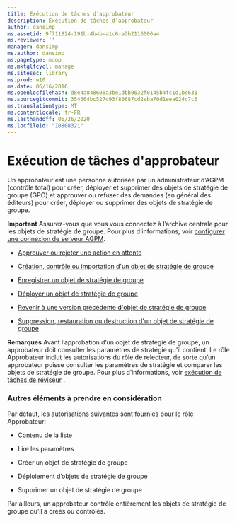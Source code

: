 ```yaml
---
title: Exécution de tâches d'approbateur
description: Exécution de tâches d'approbateur
author: dansimp
ms.assetid: 9f711824-191b-4b4b-a1c6-a3b2116006a4
ms.reviewer: ''
manager: dansimp
ms.author: dansimp
ms.pagetype: mdop
ms.mktglfcycl: manage
ms.sitesec: library
ms.prod: w10
ms.date: 06/16/2016
ms.openlocfilehash: d8e4a848608a3be1dbb0632f0145b4fc1d1bc631
ms.sourcegitcommit: 354664bc527d93f80687cd2eba70d1eea024c7c3
ms.translationtype: MT
ms.contentlocale: fr-FR
ms.lasthandoff: 06/26/2020
ms.locfileid: "10808321"
---
```

# Exécution de tâches d'approbateur


Un approbateur est une personne autorisée par un administrateur d’AGPM (contrôle total) pour créer, déployer et supprimer des objets de stratégie de groupe (GPO) et approuver ou refuser des demandes (en général des éditeurs) pour créer, déployer ou supprimer des objets de stratégie de groupe.

**Important**  Assurez-vous que vous vous connectez à l’archive centrale pour les objets de stratégie de groupe. Pour plus d’informations, voir [configurer une connexion de serveur AGPM](configure-an-agpm-server-connection-reviewer-agpm30ops.md).

 

-   [Approuver ou rejeter une action en attente](approve-or-reject-a-pending-action-agpm30ops.md)

-   [Création, contrôle ou importation d'un objet de stratégie de groupe](creating-controlling-or-importing-a-gpo-editor-agpm30ops.md)

-   [Enregistrer un objet de stratégie de groupe](check-in-a-gpo-agpm30ops.md)

-   [Déployer un objet de stratégie de groupe](deploy-a-gpo-agpm30ops.md)

-   [Revenir à une version précédente d'objet de stratégie de groupe](roll-back-to-a-previous-version-of-a-gpo-agpm30ops.md)

-   [Suppression, restauration ou destruction d'un objet de stratégie de groupe](deleting-restoring-or-destroying-a-gpo-agpm30ops.md)

**Remarques**  Avant l’approbation d’un objet de stratégie de groupe, un approbateur doit consulter les paramètres de stratégie qu’il contient. Le rôle Approbateur inclut les autorisations du rôle de relecteur, de sorte qu’un approbateur puisse consulter les paramètres de stratégie et comparer les objets de stratégie de groupe. Pour plus d’informations, voir [exécution de tâches de réviseur](performing-reviewer-tasks-agpm30ops.md) .

 

### Autres éléments à prendre en considération

Par défaut, les autorisations suivantes sont fournies pour le rôle Approbateur:

-   Contenu de la liste

-   Lire les paramètres

-   Créer un objet de stratégie de groupe

-   Déploiement d’objets de stratégie de groupe

-   Supprimer un objet de stratégie de groupe

Par ailleurs, un approbateur contrôle entièrement les objets de stratégie de groupe qu’il a créés ou contrôlés.

 

 





